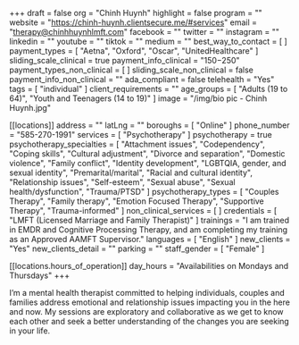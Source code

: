 +++
draft = false
org = "Chinh Huynh"
highlight = false
program = ""
website = "https://chinh-huynh.clientsecure.me/#services"
email = "therapy@chinhhuynhlmft.com"
facebook = ""
twitter = ""
instagram = ""
linkedin = ""
youtube = ""
tiktok = ""
medium = ""
best_way_to_contact = [ ]
payment_types = [ "Aetna", "Oxford", "Oscar", "UnitedHealthcare" ]
sliding_scale_clinical = true
payment_info_clinical = "$150-$250"
payment_types_non_clinical = [ ]
sliding_scale_non_clinical = false
payment_info_non_clinical = ""
ada_compliant = false
telehealth = "Yes"
tags = [ "individual" ]
client_requirements = ""
age_groups = [ "Adults (19 to 64)", "Youth and Teenagers (14 to 19)" ]
image = "/img/bio pic - Chinh Huynh.jpg"

[[locations]]
address = ""
latLng = ""
boroughs = [ "Online" ]
phone_number = "585-270-1991"
services = [ "Psychotherapy" ]
psychotherapy = true
psychotherapy_specialties = [
  "Attachment issues",
  "Codependency",
  "Coping skills",
  "Cultural adjustment",
  "Divorce and separation",
  "Domestic violence",
  "Family conflict",
  "Identity development",
  "LGBTQIA, gender, and sexual identity",
  "Premarital/marital",
  "Racial and cultural identity",
  "Relationship issues",
  "Self-esteem",
  "Sexual abuse",
  "Sexual health/dysfunction",
  "Trauma/PTSD"
]
psychotherapy_types = [
  "Couples Therapy",
  "Family therapy",
  "Emotion Focused Therapy",
  "Supportive Therapy",
  "Trauma-informed"
]
non_clinical_services = [ ]
credentials = [ "LMFT (Licensed Marriage and Family Therapist)" ]
trainings = "I am trained in EMDR and Cognitive Processing Therapy, and am completing my training as an Approved AAMFT Supervisor."
languages = [ "English" ]
new_clients = "Yes"
new_clients_detail = ""
parking = ""
staff_gender = [ "Female" ]

  [[locations.hours_of_operation]]
  day_hours = "Availabilities on Mondays and Thursdays"
+++

I’m a mental health therapist committed to helping individuals, couples and families address emotional and relationship issues impacting you in the here and now. My sessions are exploratory and collaborative as we get to know each other and seek a better understanding of the changes you are seeking in your life.

